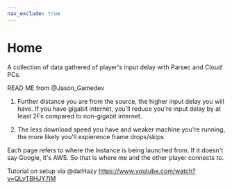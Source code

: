 ```yaml
---
nav_exclude: true
---
```


# Home

A collection of data gathered of player's input delay with Parsec and Cloud PCs. 

READ ME from @Jason_Gamedev
1. Further distance you are from the source, the higher input delay you will have. 
If you have gigabit internet, you'll reduce you're input delay by at least 2Fs compared to non-gigabit internet.

2. The less download speed you have and weaker machine you're running, the more likely you'll expierence frame drops/skips

Each page refers to where the Instance is being launched from. If it doesn't say Google, it's AWS. 
So that is where me and the other player connects to.

Tutorial on setup via @datHazy
https://www.youtube.com/watch?v=QLyTBHJY7jM